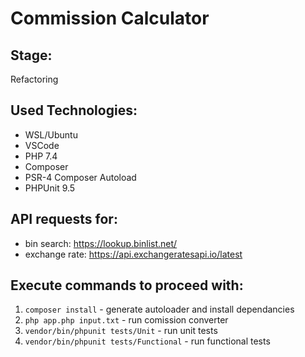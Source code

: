 # Commission Calculator

## Stage:
Refactoring

## Used Technologies:
- WSL/Ubuntu
- VSCode
- PHP 7.4
- Composer
- PSR-4 Composer Autoload
- PHPUnit 9.5

## API requests for:
- bin search: https://lookup.binlist.net/
- exchange rate: https://api.exchangeratesapi.io/latest

## Execute commands to proceed with:
1. `composer install` - generate autoloader and install dependancies
2. `php app.php input.txt` - run comission converter
3. `vendor/bin/phpunit tests/Unit` - run unit tests
4. `vendor/bin/phpunit tests/Functional` - run functional tests